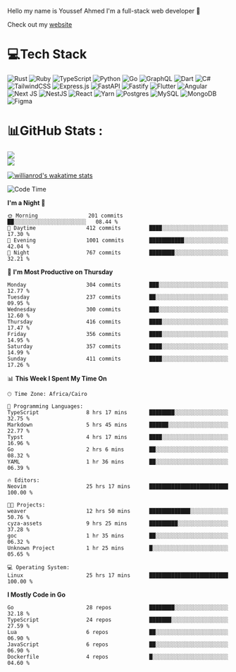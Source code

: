 Hello my name is Youssef Ahmed I'm a full-stack web developer 👋

Check out my [website](https://youssefahmed.vercel.app)
 
# 💻Tech Stack

![Rust](https://img.shields.io/badge/rust-%23000000.svg?style=for-the-badge&logo=rust&logoColor=white) ![Ruby](https://img.shields.io/badge/ruby-%23CC342D.svg?style=for-the-badge&logo=ruby&logoColor=white) ![TypeScript](https://img.shields.io/badge/typescript-%23007ACC.svg?style=for-the-badge&logo=typescript&logoColor=white) ![Python](https://img.shields.io/badge/python-3670A0?style=for-the-badge&logo=python&logoColor=ffdd54) ![Go](https://img.shields.io/badge/go-%2300ADD8.svg?style=for-the-badge&logo=go&logoColor=white) ![GraphQL](https://img.shields.io/badge/-GraphQL-E10098?style=for-the-badge&logo=graphql&logoColor=white) ![Dart](https://img.shields.io/badge/dart-%230175C2.svg?style=for-the-badge&logo=dart&logoColor=white) ![C#](https://img.shields.io/badge/c%23-%23239120.svg?style=for-the-badge&logo=c-sharp&logoColor=white) ![TailwindCSS](https://img.shields.io/badge/tailwindcss-%2338B2AC.svg?style=for-the-badge&logo=tailwind-css&logoColor=white) ![Express.js](https://img.shields.io/badge/express.js-%23404d59.svg?style=for-the-badge&logo=express&logoColor=%2361DAFB) ![FastAPI](https://img.shields.io/badge/FastAPI-005571?style=for-the-badge&logo=fastapi) ![Fastify](https://img.shields.io/badge/fastify-%23000000.svg?style=for-the-badge&logo=fastify&logoColor=white) ![Flutter](https://img.shields.io/badge/Flutter-%2302569B.svg?style=for-the-badge&logo=Flutter&logoColor=white) ![Angular](https://img.shields.io/badge/angular-%23DD0031.svg?style=for-the-badge&logo=angular&logoColor=white) ![Next JS](https://img.shields.io/badge/Next-black?style=for-the-badge&logo=next.js&logoColor=white) ![NestJS](https://img.shields.io/badge/nestjs-%23E0234E.svg?style=for-the-badge&logo=nestjs&logoColor=white) ![React](https://img.shields.io/badge/react-%2320232a.svg?style=for-the-badge&logo=react&logoColor=%2361DAFB) ![Yarn](https://img.shields.io/badge/yarn-%232C8EBB.svg?style=for-the-badge&logo=yarn&logoColor=white) ![Postgres](https://img.shields.io/badge/postgres-%23316192.svg?style=for-the-badge&logo=postgresql&logoColor=white) ![MySQL](https://img.shields.io/badge/mysql-%2300f.svg?style=for-the-badge&logo=mysql&logoColor=white) ![MongoDB](https://img.shields.io/badge/MongoDB-%234ea94b.svg?style=for-the-badge&logo=mongodb&logoColor=white)     ![Figma](https://img.shields.io/badge/figma-%23F24E1E.svg?style=for-the-badge&logo=figma&logoColor=white)

# 📊GitHub Stats :

![](https://github-readme-stats.vercel.app/api?username=joetifa2003&theme=tokyonight&hide_border=false&include_all_commits=false&count_private=false)<br/>
![](https://github-readme-streak-stats.herokuapp.com/?user=joetifa2003&theme=tokyonight&hide_border=false)<br/>

[![willianrod's wakatime stats](https://github-readme-stats.vercel.app/api/wakatime?username=joetifa2003&layout=compact)](https://github.com/anuraghazra/github-readme-stats)
<!--START_SECTION:waka-->
![Code Time](http://img.shields.io/badge/Code%20Time-4%2C386%20hrs%2058%20mins-blue)

**I'm a Night 🦉** 

```text
🌞 Morning                201 commits         ██░░░░░░░░░░░░░░░░░░░░░░░   08.44 % 
🌆 Daytime                412 commits         ████░░░░░░░░░░░░░░░░░░░░░   17.30 % 
🌃 Evening                1001 commits        ███████████░░░░░░░░░░░░░░   42.04 % 
🌙 Night                  767 commits         ████████░░░░░░░░░░░░░░░░░   32.21 % 
```
📅 **I'm Most Productive on Thursday** 

```text
Monday                   304 commits         ███░░░░░░░░░░░░░░░░░░░░░░   12.77 % 
Tuesday                  237 commits         ██░░░░░░░░░░░░░░░░░░░░░░░   09.95 % 
Wednesday                300 commits         ███░░░░░░░░░░░░░░░░░░░░░░   12.60 % 
Thursday                 416 commits         ████░░░░░░░░░░░░░░░░░░░░░   17.47 % 
Friday                   356 commits         ████░░░░░░░░░░░░░░░░░░░░░   14.95 % 
Saturday                 357 commits         ████░░░░░░░░░░░░░░░░░░░░░   14.99 % 
Sunday                   411 commits         ████░░░░░░░░░░░░░░░░░░░░░   17.26 % 
```


📊 **This Week I Spent My Time On** 

```text
🕑︎ Time Zone: Africa/Cairo

💬 Programming Languages: 
TypeScript               8 hrs 17 mins       ████████░░░░░░░░░░░░░░░░░   32.75 % 
Markdown                 5 hrs 45 mins       ██████░░░░░░░░░░░░░░░░░░░   22.77 % 
Typst                    4 hrs 17 mins       ████░░░░░░░░░░░░░░░░░░░░░   16.96 % 
Go                       2 hrs 6 mins        ██░░░░░░░░░░░░░░░░░░░░░░░   08.32 % 
YAML                     1 hr 36 mins        ██░░░░░░░░░░░░░░░░░░░░░░░   06.39 % 

🔥 Editors: 
Neovim                   25 hrs 17 mins      █████████████████████████   100.00 % 

🐱‍💻 Projects: 
weaver                   12 hrs 50 mins      █████████████░░░░░░░░░░░░   50.76 % 
cyza-assets              9 hrs 25 mins       █████████░░░░░░░░░░░░░░░░   37.28 % 
goc                      1 hr 35 mins        ██░░░░░░░░░░░░░░░░░░░░░░░   06.32 % 
Unknown Project          1 hr 25 mins        █░░░░░░░░░░░░░░░░░░░░░░░░   05.65 % 

💻 Operating System: 
Linux                    25 hrs 17 mins      █████████████████████████   100.00 % 
```

**I Mostly Code in Go** 

```text
Go                       28 repos            ████████░░░░░░░░░░░░░░░░░   32.18 % 
TypeScript               24 repos            ███████░░░░░░░░░░░░░░░░░░   27.59 % 
Lua                      6 repos             ██░░░░░░░░░░░░░░░░░░░░░░░   06.90 % 
JavaScript               6 repos             ██░░░░░░░░░░░░░░░░░░░░░░░   06.90 % 
Dockerfile               4 repos             █░░░░░░░░░░░░░░░░░░░░░░░░   04.60 % 
```




<!--END_SECTION:waka-->
